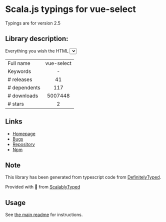 
# Scala.js typings for vue-select

Typings are for version 2.5

## Library description:
Everything you wish the HTML <select> element could do, wrapped up into a lightweight, extensible Vue component.

|                    |                 |
| ------------------ | :-------------: |
| Full name          | vue-select |
| Keywords           | - |
| # releases         | 41 |
| # dependents       | 117 |
| # downloads        | 5007448 |
| # stars            | 2 |

## Links
- [Homepage](https://vue-select.org)
- [Bugs](https://github.com/sagalbot/vue-select/issues)
- [Repository](https://github.com/sagalbot/vue-select)
- [Npm](https://www.npmjs.com/package/vue-select)
    


## Note
This library has been generated from typescript code from [DefinitelyTyped](https://definitelytyped.org).

Provided with :purple_heart: from [ScalablyTyped](https://github.com/oyvindberg/ScalablyTyped)

## Usage
See [the main readme](../../readme.md) for instructions.


